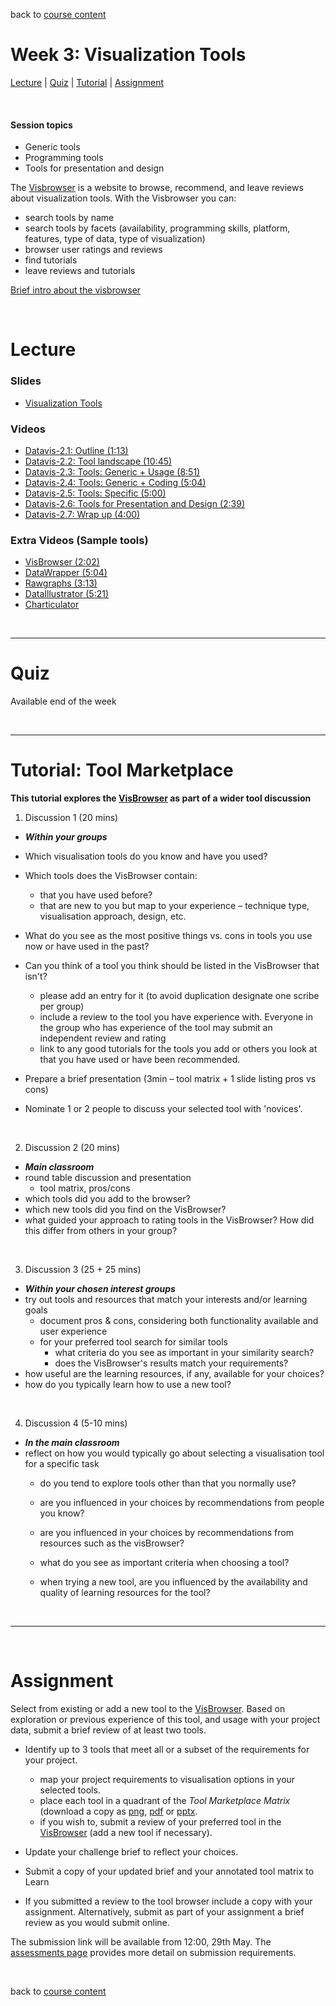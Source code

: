 back to [course content](index#course_organisation)


# Week 3: Visualization Tools

[Lecture](#lecture) | [Quiz](#quiz) | [Tutorial](#tutorial-tool-marketplace) | [Assignment](#assignment)
<p><br /></p>

#### Session topics

* Generic tools
* Programming tools
* Tools for presentation and design

The [Visbrowser](http://vistools.net) is a website to browse, recommend, and leave reviews about visualization tools. With the Visbrowser you can:
* search tools by name
* search tools by facets (availability, programming skills, platform, features, type of data, type of visualization)
* browser user ratings and reviews
* find tutorials
* leave reviews and tutorials  

[Brief intro about the visbrowser](https://drive.google.com/file/d/1JMqyXavO1fVcxWNuUD-nMreCjyx94bYZ/view?usp=sharing)
<p>&nbsp;</p>


# Lecture 

### Slides
* [Visualization Tools](files/3-Visualisation-Tools.pdf)  

### Videos
* [Datavis-2.1: Outline (1:13)](https://drive.google.com/file/d/1ZeEWgFDmN2TFDYsn5OIENVkbw0HxAEe6/view?usp=sharing)
* [Datavis-2.2: Tool landscape (10:45)](https://drive.google.com/file/d/1U4fUA1NDb7Jt4JQcgmhb3bOTEgSRcwBP/view?usp=sharing)
* [Datavis-2.3: Tools: Generic + Usage (8:51)](https://drive.google.com/file/d/10VE8bIbVkdN0omoZRLzo_qY3YqLNNaaN/view?usp=sharing)
* [Datavis-2.4: Tools: Generic + Coding (5:04)](https://drive.google.com/file/d/17MV6w_pLMTL7vj19vJ8EATaKH--PklZ4/view?usp=sharing)
* [Datavis-2.5: Tools: Specific (5:00)](https://drive.google.com/file/d/1vN9G-7Wv39swyBC2MAwSCGaDyl_Kfo_v/view?usp=sharing)
* [Datavis-2.6: Tools for Presentation and Design (2:39)](https://drive.google.com/file/d/1LcO5YOTxCMkVAUQFedr15B0Ce0-RSSZJ/view?usp=sharing)
* [Datavis-2.7: Wrap up (4:00)](https://drive.google.com/file/d/1MORDcodBNuiLr0Xj4DDVSNR5LbVc3nPS/view?usp=sharing)


### Extra Videos (Sample tools)
* [VisBrowser (2:02)](https://drive.google.com/file/d/1JMqyXavO1fVcxWNuUD-nMreCjyx94bYZ/view?usp=sharing)
* [DataWrapper (5:04)](https://drive.google.com/file/d/1m1vTAwo8RhutOkI8Svh8LpobLbtcMErL/view?usp=sharing)
* [Rawgraphs (3:13)](https://drive.google.com/file/d/10hJOBJ6yRvIrFBp0-rVwwFeSGwxj1Duo/view?usp=sharing)
* [DataIllustrator (5:21)](http://data-illustrator.com)
* [Charticulator](https://charticulator.com/docs/video-tutorials.html)


<p>&nbsp;</p>

***

# Quiz

Available end of the week 
<!-- [Quiz](https://bit.ly/sfcdv_quiz_2-2) &ndash; (requires login to Learn) -->
<p>&nbsp;</p>

***

<a name = "tutorial-tool-marketplace"></a>
# Tutorial: Tool Marketplace 

__This tutorial explores the <a href="https://vistools.net">VisBrowser</a> as part of a wider tool discussion__

1. Discussion 1 (20 mins)
  * ***Within your groups***
  * Which visualisation tools do you know and have you used? 
  * Which tools does the VisBrowser contain:
    * that you have used before?
    * that are new to you but map to your experience &ndash; technique type, visualisation approach, design, etc.
    
  * What do you see as the most positive things vs. cons in tools you use now or have used in the past? 
  
  * Can you think of a tool you think should be listed in the VisBrowser that isn't?
    * please add an entry for it (to avoid duplication designate one scribe per group)
    * include a review to the tool you have experience with. Everyone in the group who has experience of the tool may submit an independent review and rating
    * link to any good tutorials for the tools you add or others you look at that you have used or have been recommended. 
    
  * Prepare a brief presentation (3min &ndash; tool matrix + 1 slide listing pros vs cons) 
  * Nominate 1 or 2 people to discuss your selected tool  with 'novices'.
<br />

2. Discussion 2 (20 mins)
  * ***Main classroom***
  * round table discussion and presentation  
    * tool matrix, pros/cons  
  * which tools did you add to the browser?
  * which new tools did you find on the VisBrowser?
  * what guided your approach to rating tools in the VisBrowser? How did this differ from others in your group?
<br />

3. Discussion 3 (25 + 25 mins)
  * ***Within your chosen interest groups***
  * try out tools and resources that match your interests and/or learning goals
    * document pros &amp; cons, considering both functionality available and user experience
    * for your preferred tool search for similar tools 
      * what criteria do you see as important in your similarity search?
      * does the VisBrowser's results match your requirements? 
  * how useful are the learning resources, if any, available for your choices?
  * how do you typically learn how to use a new tool? 
<br />

4. Discussion 4 (5-10 mins) 
  * ***In the main classroom***
  * reflect on how you would typically go about selecting a visualisation tool for a specific task
    * do you tend to explore tools other than that you normally use?
    * are you influenced in your choices by recommendations from people you know?
    * are you influenced in your choices by recommendations from resources such as the visBrowser?
  
    * what do you see as important criteria when choosing a tool? 
    * when trying a new tool, are you influenced by the availability and quality of learning resources for the tool? 

<p>&nbsp;</p>

***

<p>&nbsp;</p>

# Assignment

Select from existing or add a new tool to the <a href="https://vistools.net">VisBrowser</a>. Based on exploration or previous experience of this tool, and usage with your project data, submit a brief review of at least two tools.

* Identify up to 3 tools that meet all or a subset of the requirements for your project.
  * map your project requirements to visualisation options in your selected tools.
  * place each tool in a quadrant of the <i>Tool Marketplace Matrix</i> (download a copy as [png](files/tool_marketplace_matrix.png), [pdf](files/tool_marketplace_matrix.pdf) or [pptx](files/tool_marketplace_matrix.pptx). 
  * if you wish to, submit a review of your preferred tool in the <a href="https://vistools.net">VisBrowser</a> (add a new tool if necessary). 
  
* Update your challenge brief to reflect your choices.
* Submit a copy of your updated brief and your annotated tool matrix to Learn
* If you submitted a review to the tool browser include a copy with your assignment. Alternatively, submit as part of your assignment a brief review as you would submit online.

The submission link will be available from 12:00, 29th May. The [assessments page](assessment.md) provides more detail on submission requirements.     

<p>&nbsp;</p>

back to [course content](index#course_organisation)
